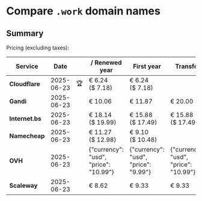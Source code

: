 # Compare `.work` domain names

## Summary

Pricing (excluding taxes):

| Service | Date |  | / Renewed year | First year | Transfer | Restoration |
|--|--|--|--|--|--|--|
| **Cloudflare** | 2025-06-23 | 🏆 | € 6.24<br>($ 7.18) | € 6.24<br>($ 7.18) |  |  |
| **Gandi** | 2025-06-23 |  | € 10.06 | € 11.87 | € 20.00 | € 78.01 |
| **Internet.bs** | 2025-06-23 |  | € 18.14<br>($ 19.99) | € 15.88<br>($ 17.49) | € 15.88<br>($ 17.49) | € 127.07<br>($ 139.99) |
| **Namecheap** | 2025-06-23 |  | € 11.27<br>($ 12.98) | € 9.10<br>($ 10.48) |  |  |
| **OVH** | 2025-06-23 |  | {"currency": "usd", "price": "10.99"} | {"currency": "usd", "price": "9.99"} | {"currency": "usd", "price": "10.99"} |  |
| **Scaleway** | 2025-06-23 |  | € 8.62 | € 9.33 | € 9.33 | € 58.26 |

